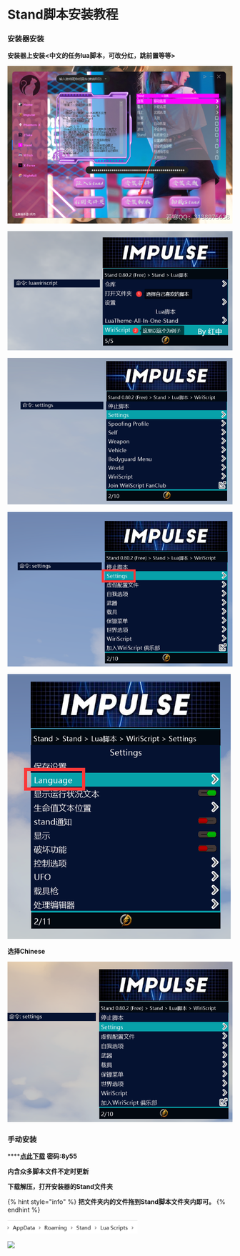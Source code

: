# Stand脚本安装教程

### 安装器安装

**安装器上安装<中文的任务lua脚本，可改分红，跳前置等等>**

![](<../../.gitbook/assets/image (53) (1).png>)

****![](<../../.gitbook/assets/image (29) (1).png>)****

****![](<../../.gitbook/assets/image (55).png>)****

****![](<../../.gitbook/assets/image (49).png>)****

****![](<../../.gitbook/assets/image (44).png>)****

**选择Chinese**

****![](<../../.gitbook/assets/image (21).png>)****

### 手动安装

****[**点此下载**](https://ruohandocs.lanzouq.com/b036zbyid)     **密码:8y55**

**内含众多脚本文件不定时更新**

**下载解压，打开安装器的Stand文件夹**

{% hint style="info" %}
**把文件夹内的文件拖到Stand脚本文件夹内即可。**
{% endhint %}

****![](<../../.gitbook/assets/image (9) (1).png>)****

****![](../../.gitbook/assets/b84383b8386c221fd3cc4be71db43beb\_spaces%2F7YXEHggLzaiKwZjRSOD4%2Fuploads%2Fc0kStYf4qsDDdlscZvva%2F8\_alt=media\&token=488fc780-3697-421c-a7af-2093e5bbfb9d.png)****
